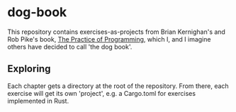 # dog-book
This repository contains exercises-as-projects from Brian Kernighan's and Rob Pike's book, [The Practice of Programming](https://www.goodreads.com/book/show/1032758.The_Practice_of_Programming), which I, and I imagine others have decided to call 'the dog book'. 

## Exploring
Each chapter gets a directory at the root of the repository. From there, each exercise will get its own 'project', e.g. a Cargo.toml for exercises implemented in Rust.

